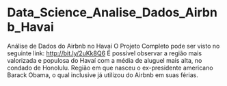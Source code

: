 # Data_Science_Analise_Dados_Airbnb_Havai
Análise de Dados do Airbnb no Havaí
O Projeto Completo pode ser visto no seguinte link:
http://bit.ly/2uKk8Q6
É possível observar a região mais valorizada e populosa do Havaí com a média de aluguel mais alta, no condado de Honolulu. Região em que nasceu o ex-presidente americano Barack Obama, o qual inclusive já utilizou do Airbnb em suas férias.

